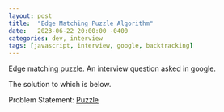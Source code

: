 ```yaml
---
layout: post
title:  "Edge Matching Puzzle Algorithm"
date:   2023-06-22 20:00:00 -0400
categories: dev, interview
tags: [javascript, interview, google, backtracking]
---
```

Edge matching puzzle. An interview question asked in google.

The solution to which is below.

Problem Statement:
[Puzzle](../assets/edgeMatchingPuzzle.png)